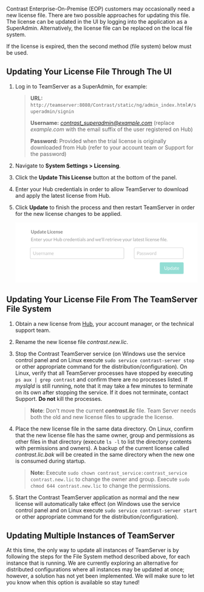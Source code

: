<!--
title: "How Do I Update My EOP License File?"
description: "Overview of the two license update options"
tags: "license debug EOP update"
-->

Contrast Enterprise-On-Premise (EOP) customers may occasionally need a new license file. There are two possible approaches for updating this file. The license can be updated in the UI by logging into the application as a SuperAdmin.  Alternatively, the license file can be replaced on the local file system.

If the license is expired, then the second method (file system) below must be used.

## Updating Your License File Through The UI

1. Log in to TeamServer as a SuperAdmin, for example:

    > **URL:** ```http://teamserver:8080/Contrast/static/ng/admin_index.html#/superadmin/signin```
    > 
    > **Username:** *contrast_superadmin@example.com* (replace *example.com* with the email suffix of the user registered on Hub)
    > 
    > **Password:** Provided when the trial license is originally downloaded from Hub (refer to your account team or Support for the password)

2. Navigate to **System Settings > Licensing**.
3. Click the **Update This License** button at the bottom of the panel.
4. Enter your Hub credentials in order to allow TeamServer to download and apply the latest license from Hub. 
5. Click **Update** to finish the process and then restart TeamServer in order for the new license changes to be applied.

    <a href="assets/images/KB1-b02.png" rel="lightbox" title="License Update"><img class="thumbnail" src="assets/images/KB1-b02.png"/></a>


## Updating Your License File From The TeamServer File System

1. Obtain a new license from [Hub](https://hub.contrastsecurity.com/h/), your account manager, or the technical support team.

2. Rename the new license file *contrast.new.lic*.

3. Stop the Contrast TeamServer service (on Windows use the service control panel and on Linux execute ```sudo service contrast-server stop``` or other appropriate command for the distribution/configuration).  On Linux, verify that all TeamServer processes have stopped by executing ```ps aux | grep contrast``` and confirm there are no processes listed.  If *myslqld* is still running, note that it may take a few minutes to terminate on its own after stopping the service.  If it does not terminate, contact Support. **Do not** kill the processes. 

    > **Note**: Don't move the current ***contrast.lic*** file. Team Server needs both the old and new license files to upgrade the license. 

4. Place the new license file in the same data directory. On Linux, confirm that the new license file has the same owner, group and permissions as other files in that directory (execute ```ls -l``` to list the directory contents with permissions and owners). A backup of the current license called *contrast.lic.bak* will be created in the same directory when the new one is consumed during startup.

    > **Note:** Execute ```sudo chown contrast_service:contrast_service contrast.new.lic``` to change the owner and group. Execute ```sudo chmod 644 contrast.new.lic``` to change the permissions.

5. Start the Contrast TeamServer application as normal and the new license will automatically take effect (on Windows use the service control panel and on Linux execute ```sudo service contrast-server start``` or other appropriate command for the distribution/configuration).

## Updating Multiple Instances of TeamServer

At this time, the only way to update all instances of TeamServer is by following the steps for the File System method described above, for each instance that is running. We are currently exploring an alternative for distributed configurations where all instances may be updated at once; however, a solution has not yet been implemented. We will make sure to let you know when this option is available so stay tuned!

